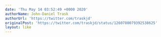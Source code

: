 ```yaml
---
date: 'Thu May 14 03:52:49 +0000 2020'
authorName: John-Daniel Trask
authorUrl: 'https://twitter.com/traskjd'
originalPost: 'https://twitter.com/traskjd/status/1260780079392538625'
layout: like
---
```

